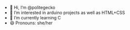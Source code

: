 - 👋 Hi, I’m @politegecko
- 👀 I’m interested in arduino projects as well as HTML+CSS
- 🌱 I’m currently learning C
- 😄 Pronouns: she/her

<!---
politegecko/politegecko is a ✨ special ✨ repository because its `README.md` (this file) appears on your GitHub profile.
You can click the Preview link to take a look at your changes.
--->
